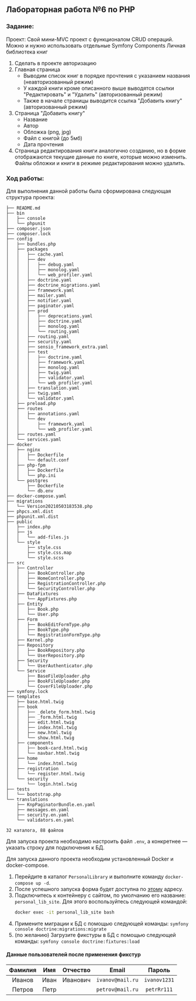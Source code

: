 ## Лабораторная работа №6 по PHP

### Задание:

Проект:
Свой мини-MVC проект с функционалом CRUD операций. Можно и нужно использовать отдельные Symfony Components Личная
библиотека книг

1. Сделать в проекте авторизацию
2. Главная страница
    - Выводим список книг в порядке прочтения с указанием названия (неавторизованный режим)
    - У каждой книги кроме описанного выше выводятся ссылки "Редактировать" и "Удалить" (авторизованный режим)
    - Также в начале страницы выводится ссылка "Добавить книгу" (авторизованный режим)
3. Страница "Добавить книгу"
    - Название
    - Автор
    - Обложка (png, jpg)
    - Файл с книгой (до 5мб)
    - Дата прочтения
4. Страница редактирования книги аналогично созданию, но в форме отображаются текущие данные по книге, которые можно
   изменить. Файлы обложки и книги в режиме редактирования можно удалить.

### Ход работы:

Для выполнения данной работы была сформирована следующая структура проекта:

```
├── README.md
├── bin
│   ├── console
│   └── phpunit
├── composer.json
├── composer.lock
├── config
│   ├── bundles.php
│   ├── packages
│   │   ├── cache.yaml
│   │   ├── dev
│   │   │   ├── debug.yaml
│   │   │   ├── monolog.yaml
│   │   │   └── web_profiler.yaml
│   │   ├── doctrine.yaml
│   │   ├── doctrine_migrations.yaml
│   │   ├── framework.yaml
│   │   ├── mailer.yaml
│   │   ├── notifier.yaml
│   │   ├── paginator.yaml
│   │   ├── prod
│   │   │   ├── deprecations.yaml
│   │   │   ├── doctrine.yaml
│   │   │   ├── monolog.yaml
│   │   │   └── routing.yaml
│   │   ├── routing.yaml
│   │   ├── security.yaml
│   │   ├── sensio_framework_extra.yaml
│   │   ├── test
│   │   │   ├── doctrine.yaml
│   │   │   ├── framework.yaml
│   │   │   ├── monolog.yaml
│   │   │   ├── twig.yaml
│   │   │   ├── validator.yaml
│   │   │   └── web_profiler.yaml
│   │   ├── translation.yaml
│   │   ├── twig.yaml
│   │   └── validator.yaml
│   ├── preload.php
│   ├── routes
│   │   ├── annotations.yaml
│   │   └── dev
│   │       ├── framework.yaml
│   │       └── web_profiler.yaml
│   ├── routes.yaml
│   └── services.yaml
├── docker
│   ├── nginx
│   │   ├── Dockerfile
│   │   └── default.conf
│   ├── php-fpm
│   │   ├── Dockerfile
│   │   └── php.ini
│   └── postgres
│       ├── Dockerfile
│       └── db.env
├── docker-compose.yaml
├── migrations
│   └── Version20210503183538.php
├── phpcs.xml.dist
├── phpunit.xml.dist
├── public
│   ├── index.php
│   ├── js
│   │   └── add-files.js
│   └── style
│       ├── style.css
│       ├── style.css.map
│       └── style.scss
├── src
│   ├── Controller
│   │   ├── BookController.php
│   │   ├── HomeController.php
│   │   ├── RegistrationController.php
│   │   └── SecurityController.php
│   ├── DataFixtures
│   │   └── AppFixtures.php
│   ├── Entity
│   │   ├── Book.php
│   │   └── User.php
│   ├── Form
│   │   ├── BookEditFormType.php
│   │   ├── BookType.php
│   │   └── RegistrationFormType.php
│   ├── Kernel.php
│   ├── Repository
│   │   ├── BookRepository.php
│   │   └── UserRepository.php
│   ├── Security
│   │   └── UserAuthenticator.php
│   └── Service
│       ├── BaseFileUploader.php
│       ├── BookFileUploader.php
│       └── CoverFileUploader.php
├── symfony.lock
├── templates
│   ├── base.html.twig
│   ├── book
│   │   ├── _delete_form.html.twig
│   │   ├── _form.html.twig
│   │   ├── edit.html.twig
│   │   ├── index.html.twig
│   │   ├── new.html.twig
│   │   └── show.html.twig
│   ├── components
│   │   ├── book-card.html.twig
│   │   └── navbar.html.twig
│   ├── home
│   │   └── index.html.twig
│   ├── registration
│   │   └── register.html.twig
│   └── security
│       └── login.html.twig
├── tests
│   └── bootstrap.php
└── translations
    ├── KnpPaginatorBundle.en.yaml
    ├── messages.en.yaml
    ├── security.en.yaml
    └── validators.en.yaml

32 каталога, 88 файлов
```

Для запуска проекта необходимо настроить файл `.env`, а конкретнее — указать строку для подключения к БД.

Для запуска данного проекта необходим установленный Docker и docker-compose.

1. Перейдите в каталог `PersonalLibrary` и выполните команду `docker-compose up -d`.
2. После успешного запуска форма будет доступна по [этому](http://localhost:80/) адресу.
3. Подключитесь к контейнеру с сайтом, по умолчанию его название: `personal_lib_site`. Для этого воспользуйтесь
   следующей командой:
   ```bash
   docker exec -it personal_lib_site bash
   ```
4. Примените миграции к БД с помощью следующей команды: `symfony console doctrine:migrations:migrate`
5. (по желанию) Загрузите фикстуры в БД с помощью следующей команды: `symfony console doctrine:fixtures:load`

#### Данные пользователей после применения фикстур
| Фамилия | Имя  | Отчество | **Email**        | **Пароль**   |
| :-----: |:----:| :-------:| :--------------: | :----------: |
| Иванов  | Иван | Иванович | `ivanov@mail.ru` | `ivanov1231` |
| Петров  | Петр |          | `petrov@mail.ru` | `petrRr111`  |